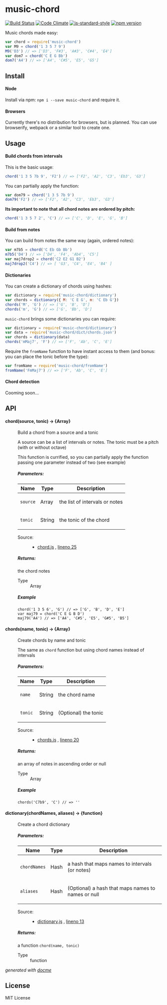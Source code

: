 # music-chord

[![Build Status](https://travis-ci.org/danigb/music-chord.svg?branch=master)](https://travis-ci.org/danigb/music-chord)
[![Code Climate](https://codeclimate.com/github/danigb/music-chord/badges/gpa.svg)](https://codeclimate.com/github/danigb/music-chord)
[![js-standard-style](https://img.shields.io/badge/code%20style-standard-brightgreen.svg?style=flat)](https://github.com/feross/standard)
[![npm version](https://badge.fury.io/js/music-chord.svg)](https://badge.fury.io/js/music-chord)

Music chords made easy:

```js
var chord = require('music-chord')
var M9 = chord('1 3 5 7 9')
M9('D3') // => ['D3', 'F#3', 'A#3', 'C#4', 'E4']
var dom7 = chord('C E G Bb')
dom7('A4') // => ['A4', 'C#5', 'E5', 'G5']
```

## Install

#### Node

Install via npm: `npm i --save music-chord` and require it.

#### Browsers

Currently there's no distribution for browsers, but is planned. You can use browserify, webpack or a similar tool to create one.

## Usage

#### Build chords from intervals

This is the basic usage:

```js
chord('1 3 5 7b 9', 'F2') // => ['F2', 'A2', 'C3', 'Eb3', 'G3']
```

You can partially apply the function:

```js
var dom79 = chord('1 3 5 7b 9')
dom79('F2') // => ['F2', 'A2', 'C3', 'Eb3', 'G3']
```

__Its important to note that all chord notes are ordered by pitch:__

```js
chord('1 3 5 7 2', 'C') // => ['C', 'D', 'E', 'G', 'B']
```

#### Build from notes

You can build from notes the same way (again, ordered notes):

```js
var m7b5 = chord('C Eb Gb Bb')
m7b5('D4') // => ['D4', 'F4', 'Ab4', 'C5']
var maj7drop2 = chord('C2 E2 G1 B2')
maj7drop2('C4') // => [ 'G3', 'C4', 'E4', 'B4' ]
```

#### Dictionaries

You can create a dictionary of chords using hashes:

```js
var dictionary = require('music-chord/dictionary')
var chords = dictionary({ M: 'C E G', m: 'C Eb G'})
chords('M', 'G') // => ['G', 'B', 'D']
chords('m', 'G') // => ['G', 'Bb', 'D']
```

`music-chord` brings some dictionaries you can require:

```js
var dictionary = require('music-chord/dictionary')
var data = require('music-chord/dict/chords.json')
var chords = dictionary(data)
chords('mMaj7', 'F') // => ['F', 'Ab', 'C', 'E']
```

Require the `fromName` function to have instant access to them (and bonus: you can place the tonic before the type):

```js
var fromName = require('music-chord/fromName')
fromName('FmMaj7') // => ['F', 'Ab', 'C', 'E']
```

#### Chord detection

Cooming soon...

## API


<!-- START docme generated API please keep comment here to allow auto update -->
<!-- DON'T EDIT THIS SECTION, INSTEAD RE-RUN docme TO UPDATE -->

<div>
<div class="jsdoc-githubify">
<section>
<article>
<div class="container-overview">
<dl class="details">
</dl>
</div>
<dl>
<dt>
<h4 class="name" id="chord"><span class="type-signature"></span>chord<span class="signature">(source, tonic)</span><span class="type-signature"> &rarr; {Array}</span></h4>
</dt>
<dd>
<div class="description">
<p>Build a chord from a source and a tonic</p>
<p>A source can be a list of intervals or notes. The tonic must be
a pitch (with or without octave)</p>
<p>This function is currified, so you can partially apply the function passing
one parameter instead of two (see example)</p>
</div>
<h5>Parameters:</h5>
<table class="params">
<thead>
<tr>
<th>Name</th>
<th>Type</th>
<th class="last">Description</th>
</tr>
</thead>
<tbody>
<tr>
<td class="name"><code>source</code></td>
<td class="type">
<span class="param-type">Array</span>
</td>
<td class="description last"><p>the list of intervals or notes</p></td>
</tr>
<tr>
<td class="name"><code>tonic</code></td>
<td class="type">
<span class="param-type">String</span>
</td>
<td class="description last"><p>the tonic of the chord</p></td>
</tr>
</tbody>
</table>
<dl class="details">
<dt class="tag-source">Source:</dt>
<dd class="tag-source"><ul class="dummy">
<li>
<a href="https://github.com/danigb/music-chord/blob/master/chord.js">chord.js</a>
<span>, </span>
<a href="https://github.com/danigb/music-chord/blob/master/chord.js#L25">lineno 25</a>
</li>
</ul></dd>
</dl>
<h5>Returns:</h5>
<div class="param-desc">
<p>the chord notes</p>
</div>
<dl>
<dt>
Type
</dt>
<dd>
<span class="param-type">Array</span>
</dd>
</dl>
<h5>Example</h5>
<pre class="prettyprint"><code>chord('1 3 5 6', 'G') // => ['G', 'B', 'D', 'E']
var maj79 = chord('C E G B D')
maj79('A4') // => ['A4', 'C#5', 'E5', 'G#5', 'B5']</code></pre>
</dd>
<dt>
<h4 class="name" id="chords"><span class="type-signature"></span>chords<span class="signature">(name, tonic)</span><span class="type-signature"> &rarr; {Array}</span></h4>
</dt>
<dd>
<div class="description">
<p>Create chords by name and tonic</p>
<p>The same as <code>chord</code> function but using chord names instead of intervals</p>
</div>
<h5>Parameters:</h5>
<table class="params">
<thead>
<tr>
<th>Name</th>
<th>Type</th>
<th class="last">Description</th>
</tr>
</thead>
<tbody>
<tr>
<td class="name"><code>name</code></td>
<td class="type">
<span class="param-type">String</span>
</td>
<td class="description last"><p>the chord name</p></td>
</tr>
<tr>
<td class="name"><code>tonic</code></td>
<td class="type">
<span class="param-type">String</span>
</td>
<td class="description last"><p>(Optional) the tonic</p></td>
</tr>
</tbody>
</table>
<dl class="details">
<dt class="tag-source">Source:</dt>
<dd class="tag-source"><ul class="dummy">
<li>
<a href="https://github.com/danigb/music-chord/blob/master/chords.js">chords.js</a>
<span>, </span>
<a href="https://github.com/danigb/music-chord/blob/master/chords.js#L20">lineno 20</a>
</li>
</ul></dd>
</dl>
<h5>Returns:</h5>
<div class="param-desc">
<p>an array of notes in ascending order or null</p>
</div>
<dl>
<dt>
Type
</dt>
<dd>
<span class="param-type">Array</span>
</dd>
</dl>
<h5>Example</h5>
<pre class="prettyprint"><code>chords('C7b9', 'C') // => ''</code></pre>
</dd>
<dt>
<h4 class="name" id="dictionary"><span class="type-signature"></span>dictionary<span class="signature">(chordNames, aliases)</span><span class="type-signature"> &rarr; {function}</span></h4>
</dt>
<dd>
<div class="description">
<p>Create a chord dictionary</p>
</div>
<h5>Parameters:</h5>
<table class="params">
<thead>
<tr>
<th>Name</th>
<th>Type</th>
<th class="last">Description</th>
</tr>
</thead>
<tbody>
<tr>
<td class="name"><code>chordNames</code></td>
<td class="type">
<span class="param-type">Hash</span>
</td>
<td class="description last"><p>a hash that maps names to intervals (or notes)</p></td>
</tr>
<tr>
<td class="name"><code>aliases</code></td>
<td class="type">
<span class="param-type">Hash</span>
</td>
<td class="description last"><p>(Optional) a hash that maps names to names or null</p></td>
</tr>
</tbody>
</table>
<dl class="details">
<dt class="tag-source">Source:</dt>
<dd class="tag-source"><ul class="dummy">
<li>
<a href="https://github.com/danigb/music-chord/blob/master/dictionary.js">dictionary.js</a>
<span>, </span>
<a href="https://github.com/danigb/music-chord/blob/master/dictionary.js#L13">lineno 13</a>
</li>
</ul></dd>
</dl>
<h5>Returns:</h5>
<div class="param-desc">
<p>a function <code>chord(name, tonic)</code></p>
</div>
<dl>
<dt>
Type
</dt>
<dd>
<span class="param-type">function</span>
</dd>
</dl>
</dd>
</dl>
</article>
</section>
</div>

*generated with [docme](https://github.com/thlorenz/docme)*
</div>
<!-- END docme generated API please keep comment here to allow auto update -->

## License

MIT License
